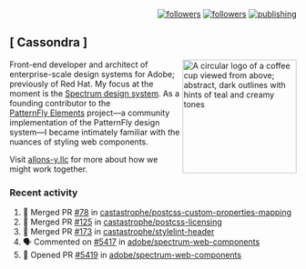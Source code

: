 <p align="right"><a rel="me" href="https://front-end.social/@castastrophe">
    <img alt="followers" title="Follow me on Mastodon" src="https://img.shields.io/mastodon/follow/109297102751309835?domain=https%3A%2F%2Ffront-end.social&label=Follow&logo=mastodon&logoColor=white&style=for-the-badge&labelColor=008080&color=006969"/></a>
  <a href="https://codepen.io/castastrophe/">
    <img alt="followers" title="Follow me on CodePen" src="https://img.shields.io/badge/23-1?color=640464&labelColor=7c007c&style=for-the-badge&logo=codepen&label=Follow"/></a>
<a href="https://castastrophe.medium.com/">
    <img alt="publishing" title="View articles on Medium" src="https://img.shields.io/badge/107-1?color=666&labelColor=444&label=subscribe&logo=medium&logoColor=white&style=for-the-badge"/></a>
</p>

## [&nbsp;Cassondra&nbsp;]

<img align="right" src="https://github-production-user-asset-6210df.s3.amazonaws.com/1840295/253016758-ba468774-1cd3-42c2-8f43-947b5eeb5edf.png" height="200" alt="A circular logo of a coffee cup viewed from above; abstract, dark outlines with hints of teal and creamy tones">

Front-end developer and architect of enterprise-scale design systems for Adobe; previously of Red Hat. My focus at the moment is the [Spectrum design system](https://github.com/adobe/spectrum-css). As a founding contributor to the [PatternFly&nbsp;Elements](https://github.com/patternfly/patternfly-elements) project&mdash;a community implementation of the PatternFly design system&mdash;I became intimately familiar with the nuances of styling web components.

Visit [allons-y.llc](http://allons-y.llc/) for more about how we might work together.

### Recent activity

<!--START_SECTION:activity-->
1. 🎉 Merged PR [#78](https://github.com/castastrophe/postcss-custom-properties-mapping/pull/78) in [castastrophe/postcss-custom-properties-mapping](https://github.com/castastrophe/postcss-custom-properties-mapping)
2. 🎉 Merged PR [#125](https://github.com/castastrophe/postcss-licensing/pull/125) in [castastrophe/postcss-licensing](https://github.com/castastrophe/postcss-licensing)
3. 🎉 Merged PR [#173](https://github.com/castastrophe/stylelint-header/pull/173) in [castastrophe/stylelint-header](https://github.com/castastrophe/stylelint-header)
4. 🗣 Commented on [#5417](https://github.com/adobe/spectrum-web-components/pull/5417#issuecomment-2842982127) in [adobe/spectrum-web-components](https://github.com/adobe/spectrum-web-components)
5. 💪 Opened PR [#5419](https://github.com/adobe/spectrum-web-components/pull/5419) in [adobe/spectrum-web-components](https://github.com/adobe/spectrum-web-components)
<!--END_SECTION:activity-->

